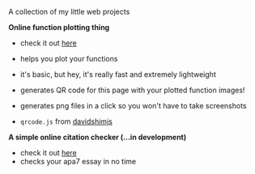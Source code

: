A collection of my little web projects


**Online function plotting thing**

- check it out [here](https://adenchen27.github.io/func_image/func_image.html)
- helps you plot your functions
- it's basic, but hey, it's really fast and extremely lightweight
- generates QR code for this page with your plotted function images!
- generates png files in a click so you won't have to take screenshots

- `qrcode.js` from [davidshimjs](https://github.com/davidshimjs/qrcodejs)


**A simple online citation checker (...in development)**

- check it out [here](https://adenchen27.github.io/citation_checker/main.html)
- checks your apa7 essay in no time
